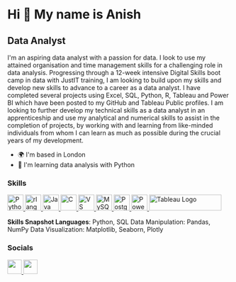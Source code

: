 Hi 👋 My name is Anish
======================

Data Analyst
------------

I'm an aspiring data analyst with a passion for data. I look to use my attained organisation and time management skills for a challenging role in data analysis. Progressing through a 12-week intensive Digital Skills boot camp in data with JustIT training, I am looking to build upon my skills and develop new skills to advance to a career as a data analyst. I have completed several projects using Excel, SQL, Python, R, Tableau and Power BI which have been posted to my GitHub and Tableau Public profiles. I am looking to further develop my technical skills as a data analyst in an apprenticeship and use my analytical and numerical skills to assist in the completion of projects, by working with and learning from like-minded individuals from whom I can learn as much as possible during the crucial years of my development.

* 🌍  I'm based in London
* 🧠  I'm learning data analysis with Python

### Skills 
<p align="left">
  <a href="https://www.python.org/" target="_blank" rel="noreferrer">
    <img src="https://raw.githubusercontent.com/danielcranney/readme-generator/main/public/icons/skills/python-colored.svg"
    width="36" height="36" alt="Python" />
  </a>
  <a href="https://www.r-project.org/" target="_blank" rel="noreferrer">
    <img src="https://raw.githubusercontent.com/danielcranney/readme-generator/main/public/icons/skills/rlang-colored.svg"
    width="36" height="36" alt="rlang" />
  </a>
  <a href="https://www.oracle.com/java/" target="_blank" rel="noreferrer">
    <img src="https://raw.githubusercontent.com/danielcranney/readme-generator/main/public/icons/skills/java-colored.svg"
    width="36" height="36" alt="Java" />
  </a>
  <a href="https://docs.microsoft.com/en-us/cpp/?view=msvc-170" target="_blank"
  rel="noreferrer">
    <img src="https://raw.githubusercontent.com/danielcranney/readme-generator/main/public/icons/skills/c-colored.svg"
    width="36" height="36" alt="C" />
  </a>
  <a href="https://code.visualstudio.com/" target="_blank" rel="noreferrer">
    <img src="https://raw.githubusercontent.com/danielcranney/readme-generator/main/public/icons/skills/visualstudiocode.svg"
    width="36" height="36" alt="VS Code" />
  </a>
  <a href="https://www.mysql.com/" target="_blank" rel="noreferrer">
    <img src="https://raw.githubusercontent.com/danielcranney/readme-generator/main/public/icons/skills/mysql-colored.svg"
    width="36" height="36" alt="MySQL" />
  </a>
  <a href="https://www.postgresql.org/" target="_blank" rel="noreferrer">
    <img src="https://raw.githubusercontent.com/danielcranney/readme-generator/main/public/icons/skills/postgresql-colored.svg"
    width="36" height="36" alt="PostgreSQL" />
  </a>
  <a href="https://app.powerbi.com/" target="_blank" rel="noreferrer">
    <img src="https://cdn.worldvectorlogo.com/logos/power-bi.svg" width="36"
    height="36" alt="PowerBI" />
  </a>
  <a href="https://tableau.com/" target="_blank" rel="noreferrer; return false;">
    <img src="https://raw.githubusercontent.com/gilbarbara/logos/main/logos/tableau.svg"
    width="163" height="36" alt="Tableau Logo" />
  </a>
</p>

**Skills Snapshot Languages**: Python, SQL Data Manipulation: Pandas, NumPy Data Visualization: Matplotlib, Seaborn, Plotly
                    
### Socials

<p align="left">
  <a href="https://www.github.com/anish-m02" target="_blank" rel="noreferrer">
    <picture>
      <source media="(prefers-color-scheme: dark)" srcset="https://raw.githubusercontent.com/danielcranney/readme-generator/main/public/icons/socials/github-dark.svg"
      />
      <source media="(prefers-color-scheme: light)" srcset="https://raw.githubusercontent.com/danielcranney/readme-generator/main/public/icons/socials/github.svg"
      />
      <img src="https://raw.githubusercontent.com/danielcranney/readme-generator/main/public/icons/socials/github.svg"
      width="32" height="32" />
    </picture>
  </a>
  <a href="https://www.linkedin.com/in/anish-mistry-b98079291" target="_blank"
  rel="noreferrer">
    <picture>
      <source media="(prefers-color-scheme: dark)" srcset="https://raw.githubusercontent.com/danielcranney/readme-generator/main/public/icons/socials/linkedin-dark.svg"
      />
      <source media="(prefers-color-scheme: light)" srcset="https://raw.githubusercontent.com/danielcranney/readme-generator/main/public/icons/socials/linkedin.svg"
      />
      <img src="https://raw.githubusercontent.com/danielcranney/readme-generator/main/public/icons/socials/linkedin.svg"
      width="32" height="32" />
    </picture>
  </a>
</p>
